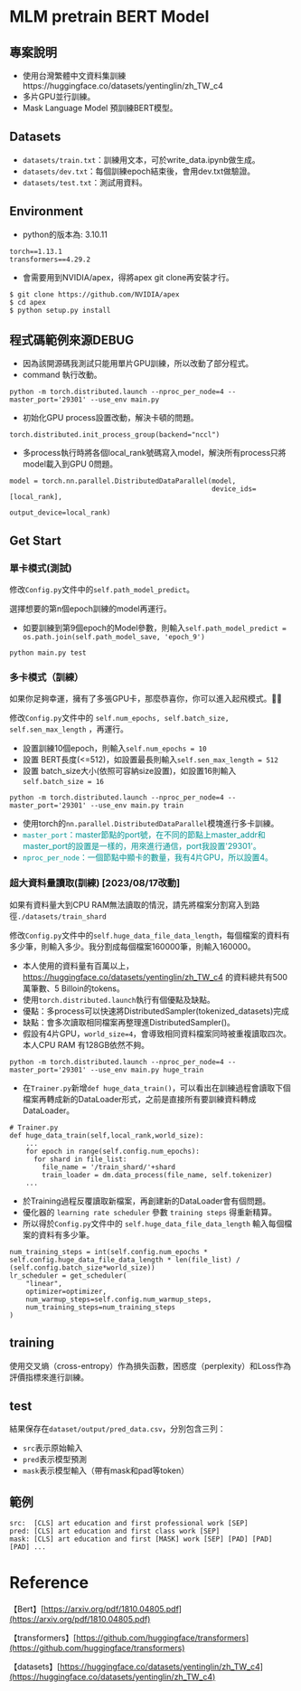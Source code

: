 # MLM pretrain BERT Model
## 專案說明

* 使用台灣繁體中文資料集訓練https://huggingface.co/datasets/yentinglin/zh_TW_c4
* 多片GPU並行訓練。
* Mask Language Model 預訓練BERT模型。

## Datasets
* `datasets/train.txt`：訓練用文本，可於write_data.ipynb做生成。
* `datasets/dev.txt`：每個訓練epoch結束後，會用dev.txt做驗證。
* `datasets/test.txt`：測試用資料。

## Environment
* python的版本為: 3.10.11
```
torch==1.13.1
transformers==4.29.2
```
* 會需要用到NVIDIA/apex，得將apex git clone再安裝才行。
```
$ git clone https://github.com/NVIDIA/apex
$ cd apex
$ python setup.py install
```
## 程式碼範例來源DEBUG
* 因為該開源碼我測試只能用單片GPU訓練，所以改動了部分程式。
* command 執行改動。
```
python -m torch.distributed.launch --nproc_per_node=4 --master_port='29301' --use_env main.py
```
* 初始化GPU process設置改動，解決卡頓的問題。
```
torch.distributed.init_process_group(backend="nccl")
```
* 多process執行時將各個local_rank號碼寫入model，解決所有process只將model載入到GPU 0問題。
```
model = torch.nn.parallel.DistributedDataParallel(model,
                                                  device_ids=[local_rank],
                                                  output_device=local_rank)
```

## Get Start

### 單卡模式(測試)

修改`Config.py`文件中的`self.path_model_predict`。

選擇想要的第n個epoch訓練的model再運行。
* 如要訓練到第9個epoch的Model參數，則輸入`self.path_model_predict = os.path.join(self.path_model_save, 'epoch_9')`
```
python main.py test
```

### 多卡模式（訓練）
如果你足夠幸運，擁有了多張GPU卡，那麼恭喜你，你可以進入起飛模式。🚀🚀

修改`Config.py`文件中的 `self.num_epochs, self.batch_size, self.sen_max_length` ，再運行。

* 設置訓練10個epoch，則輸入`self.num_epochs = 10`
* 設置 BERT長度(<=512)，如設置最長則輸入`self.sen_max_length = 512`
* 設置 batch_size大小(依照可容納size設置)，如設置16則輸入`self.batch_size = 16`
```
python -m torch.distributed.launch --nproc_per_node=4 --master_port='29301' --use_env main.py train
```

* 使用torch的`nn.parallel.DistributedDataParallel`模塊進行多卡訓練。
* <font color=#009393>`master_port`：master節點的port號，在不同的節點上master_addr和master_port的設置是一樣的，用來進行通信，port我設置'29301'。</font>
* <font color=#009393>`nproc_per_node`：一個節點中顯卡的數量，我有4片GPU，所以設置4。 </font>

### 超大資料量讀取(訓練) [2023/08/17改動]
如果有資料量大到CPU RAM無法讀取的情況，請先將檔案分割寫入到路徑`./datasets/train_shard`

修改`Config.py`文件中的`self.huge_data_file_data_length`，每個檔案的資料有多少筆，則輸入多少。我分割成每個檔案160000筆，則輸入160000。
* 本人使用的資料量有百萬以上，https://huggingface.co/datasets/yentinglin/zh_TW_c4 的資料總共有500萬筆數、5 Billoin的tokens。
* 使用`torch.distributed.launch`執行有個優點及缺點。
* 優點：多process可以快速將DistributedSampler(tokenized_datasets)完成
* 缺點：會多次讀取相同檔案再整理進DistributedSampler()。
* 假設有4片GPU，`world_size=4`，會導致相同資料檔案同時被重複讀取四次。本人CPU RAM 有128GB依然不夠。
```
python -m torch.distributed.launch --nproc_per_node=4 --master_port='29301' --use_env main.py huge_train
```

* 在`Trainer.py`新增`def huge_data_train()`，可以看出在訓練過程會讀取下個檔案再轉成新的DataLoader形式，之前是直接所有要訓練資料轉成DataLoader。
```
# Trainer.py
def huge_data_train(self,local_rank,world_size):
    ...
    for epoch in range(self.config.num_epochs):
      for shard in file_list:
        file_name = '/train_shard/'+shard
        train_loader = dm.data_process(file_name, self.tokenizer)
    ...
```
* 於Training過程反覆讀取新檔案，再創建新的DataLoader會有個問題。
* 優化器的 `learning rate scheduler` 參數 `training steps` 得重新精算。
* 所以得於`Config.py`文件中的 `self.huge_data_file_data_length` 輸入每個檔案的資料有多少筆。
```
num_training_steps = int(self.config.num_epochs * self.config.huge_data_file_data_length * len(file_list) / (self.config.batch_size*world_size))
lr_scheduler = get_scheduler(
    "linear",
    optimizer=optimizer,
    num_warmup_steps=self.config.num_warmup_steps,
    num_training_steps=num_training_steps
)
```
## training
使用交叉熵（cross-entropy）作為損失函數，困惑度（perplexity）和Loss作為評價指標來進行訓練。

## test
結果保存在`dataset/output/pred_data.csv`，分別包含三列：
- `src`表示原始輸入
- `pred`表示模型預測
- `mask`表示模型輸入（帶有mask和pad等token）

## 範例

```
src:  [CLS] art education and first professional work [SEP]
pred: [CLS] art education and first class work [SEP]
mask: [CLS] art education and first [MASK] work [SEP] [PAD] [PAD] [PAD] ...
```


# Reference

【Bert】[https://arxiv.org/pdf/1810.04805.pdf](https://arxiv.org/pdf/1810.04805.pdf)

【transformers】[https://github.com/huggingface/transformers](https://github.com/huggingface/transformers)

【datasets】[https://huggingface.co/datasets/yentinglin/zh_TW_c4](https://huggingface.co/datasets/yentinglin/zh_TW_c4)




